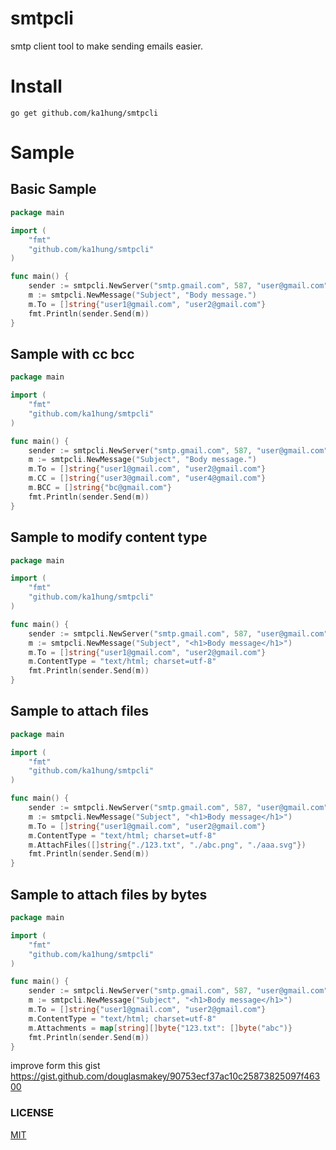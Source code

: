 # smtpcli
smtp client tool to make sending emails easier.

# Install
``` 
go get github.com/ka1hung/smtpcli
```

# Sample
## Basic Sample
``` go
package main

import (
	"fmt"
	"github.com/ka1hung/smtpcli"
)

func main() {
	sender := smtpcli.NewServer("smtp.gmail.com", 587, "user@gmail.com", "password")
	m := smtpcli.NewMessage("Subject", "Body message.")
	m.To = []string{"user1@gmail.com", "user2@gmail.com"}
	fmt.Println(sender.Send(m))
}
```

## Sample with cc bcc
``` go
package main

import (
	"fmt"
	"github.com/ka1hung/smtpcli"
)

func main() {
	sender := smtpcli.NewServer("smtp.gmail.com", 587, "user@gmail.com", "password")
	m := smtpcli.NewMessage("Subject", "Body message.")
	m.To = []string{"user1@gmail.com", "user2@gmail.com"}
	m.CC = []string{"user3@gmail.com", "user4@gmail.com"}
	m.BCC = []string{"bc@gmail.com"}
	fmt.Println(sender.Send(m))
}
```

## Sample to modify content type
``` go
package main

import (
	"fmt"
	"github.com/ka1hung/smtpcli"
)

func main() {
	sender := smtpcli.NewServer("smtp.gmail.com", 587, "user@gmail.com", "password")
	m := smtpcli.NewMessage("Subject", "<h1>Body message</h1>")
	m.To = []string{"user1@gmail.com", "user2@gmail.com"}
	m.ContentType = "text/html; charset=utf-8"
	fmt.Println(sender.Send(m))
}
```

## Sample to attach files 
``` go
package main

import (
	"fmt"
	"github.com/ka1hung/smtpcli"
)

func main() {
	sender := smtpcli.NewServer("smtp.gmail.com", 587, "user@gmail.com", "password")
	m := smtpcli.NewMessage("Subject", "<h1>Body message</h1>")
	m.To = []string{"user1@gmail.com", "user2@gmail.com"}
	m.ContentType = "text/html; charset=utf-8"
	m.AttachFiles([]string{"./123.txt", "./abc.png", "./aaa.svg"})
	fmt.Println(sender.Send(m))
}
```

## Sample to attach files by bytes
``` go
package main

import (
	"fmt"
	"github.com/ka1hung/smtpcli"
)

func main() {
	sender := smtpcli.NewServer("smtp.gmail.com", 587, "user@gmail.com", "password")
	m := smtpcli.NewMessage("Subject", "<h1>Body message</h1>")
	m.To = []string{"user1@gmail.com", "user2@gmail.com"}
	m.ContentType = "text/html; charset=utf-8"
	m.Attachments = map[string][]byte{"123.txt": []byte("abc")}
	fmt.Println(sender.Send(m))
}
```

improve form this gist https://gist.github.com/douglasmakey/90753ecf37ac10c25873825097f46300

### LICENSE
[MIT](https://github.com/ka1hung/mbserver/blob/master/LICENSE)